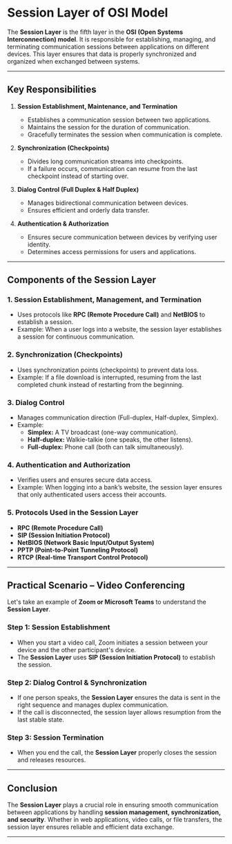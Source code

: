 # Session Layer of OSI Model

The **Session Layer** is the fifth layer in the **OSI (Open Systems Interconnection) model**. It is responsible for establishing, managing, and terminating communication sessions between applications on different devices. This layer ensures that data is properly synchronized and organized when exchanged between systems.

---

## **Key Responsibilities**

1. **Session Establishment, Maintenance, and Termination**  
   - Establishes a communication session between two applications.
   - Maintains the session for the duration of communication.
   - Gracefully terminates the session when communication is complete.

2. **Synchronization (Checkpoints)**  
   - Divides long communication streams into checkpoints.
   - If a failure occurs, communication can resume from the last checkpoint instead of starting over.

3. **Dialog Control (Full Duplex & Half Duplex)**  
   - Manages bidirectional communication between devices.
   - Ensures efficient and orderly data transfer.

4. **Authentication & Authorization**  
   - Ensures secure communication between devices by verifying user identity.
   - Determines access permissions for users and applications.

---

## **Components of the Session Layer**

### **1. Session Establishment, Management, and Termination**
   - Uses protocols like **RPC (Remote Procedure Call)** and **NetBIOS** to establish a session.
   - Example: When a user logs into a website, the session layer establishes a session for continuous communication.

### **2. Synchronization (Checkpoints)**
   - Uses synchronization points (checkpoints) to prevent data loss.
   - Example: If a file download is interrupted, resuming from the last completed chunk instead of restarting from the beginning.

### **3. Dialog Control**
   - Manages communication direction (Full-duplex, Half-duplex, Simplex).
   - Example:
     - **Simplex:** A TV broadcast (one-way communication).
     - **Half-duplex:** Walkie-talkie (one speaks, the other listens).
     - **Full-duplex:** Phone call (both can talk simultaneously).

### **4. Authentication and Authorization**
   - Verifies users and ensures secure data access.
   - Example: When logging into a bank’s website, the session layer ensures that only authenticated users access their accounts.

### **5. Protocols Used in the Session Layer**
   - **RPC (Remote Procedure Call)**
   - **SIP (Session Initiation Protocol)**
   - **NetBIOS (Network Basic Input/Output System)**
   - **PPTP (Point-to-Point Tunneling Protocol)**
   - **RTCP (Real-time Transport Control Protocol)**

---

## **Practical Scenario – Video Conferencing**

Let's take an example of **Zoom or Microsoft Teams** to understand the **Session Layer**.

### **Step 1: Session Establishment**
   - When you start a video call, Zoom initiates a session between your device and the other participant's device.
   - The **Session Layer** uses **SIP (Session Initiation Protocol)** to establish the session.

### **Step 2: Dialog Control & Synchronization**
   - If one person speaks, the **Session Layer** ensures the data is sent in the right sequence and manages duplex communication.
   - If the call is disconnected, the session layer allows resumption from the last stable state.

### **Step 3: Session Termination**
   - When you end the call, the **Session Layer** properly closes the session and releases resources.

---

## **Conclusion**

The **Session Layer** plays a crucial role in ensuring smooth communication between applications by handling **session management, synchronization, and security**. Whether in web applications, video calls, or file transfers, the session layer ensures reliable and efficient data exchange.

---

